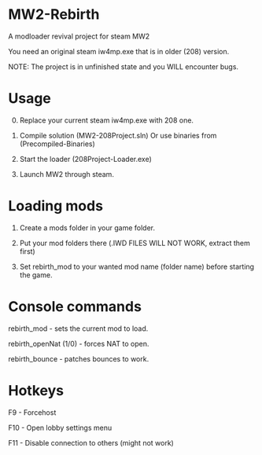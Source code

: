 # MW2-Rebirth
A modloader revival project for steam MW2

You need an original steam iw4mp.exe that is in older (208) version.

NOTE: The project is in unfinished state and you WILL encounter bugs.

# Usage
0. Replace your current steam iw4mp.exe with 208 one.

1. Compile solution (MW2-208Project.sln) Or use binaries from (Precompiled-Binaries)

2. Start the loader (208Project-Loader.exe)

3. Launch MW2 through steam.

# Loading mods
1. Create a mods folder in your game folder.

2. Put your mod folders there (.IWD FILES WILL NOT WORK, extract them first)

3. Set rebirth_mod to your wanted mod name (folder name) before starting the game.

# Console commands
rebirth_mod - sets the current mod to load.

rebirth_openNat (1/0) - forces NAT to open.

rebirth_bounce - patches bounces to work.

# Hotkeys
F9 - Forcehost

F10 - Open lobby settings menu

F11 - Disable connection to others (might not work)


